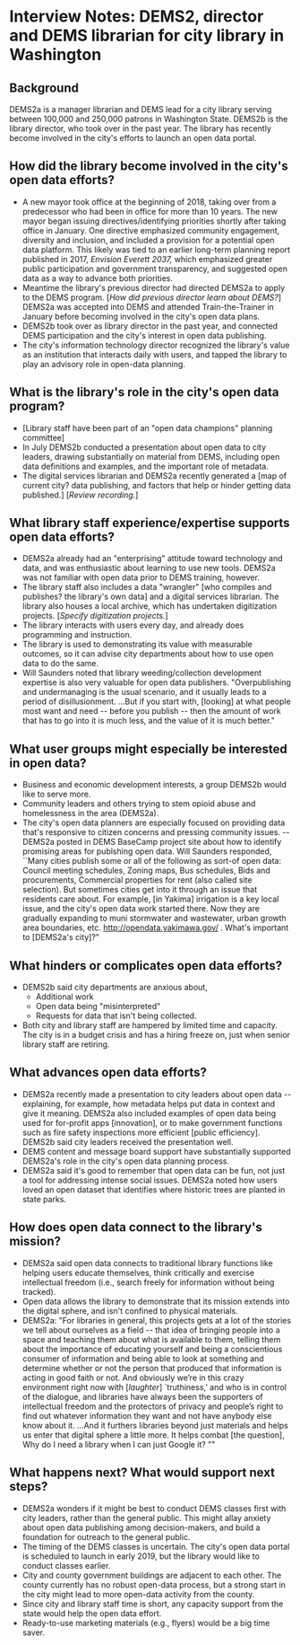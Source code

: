 #  Interview Notes: DEMS2, director and DEMS librarian for city library in Washington 

## Background

DEMS2a is a manager librarian and DEMS lead for a city library serving between 100,000 and 250,000 patrons in Washington State. DEMS2b is the library director, who took over in the past year. The library has recently become involved in the city's efforts to launch an open data portal. 

## How did the library become involved in the city's open data efforts?
- A new mayor took office at the beginning of 2018, taking over from a predecessor who had been in office for more than 10 years. The new mayor began issuing directives/identifying priorities shortly after taking office in January. One directive emphasized community engagement, diversity and inclusion, and included a provision for a potential open data platform. This likely was tied to an earlier long-term planning report published in 2017, *Envision Everett 2037,* which emphasized greater public participation and government transparency, and suggested open data as a way to advance both priorities.
- Meantime the library's previous director had directed DEMS2a to apply to the DEMS program. [*How did previous director learn about DEMS?*] DEMS2a was accepted into DEMS and attended Train-the-Trainer in January before becoming involved in the city's open data plans.
- DEMS2b took over as library director in the past year, and connected DEMS participation and the city's interest in open data publishing.
- The city's information technology director recognized the library's value as an institution that interacts daily with users, and tapped the library to play an advisory role in open-data planning.

## What is the library's role in the city's open data program?
- [Library staff have been part of an "open data champions" planning committee]
- In July DEMS2b conducted a presentation about open data to city leaders, drawing substantially on material from DEMS, including open data definitions and examples, and the important role of metadata.
- The digital services librarian and DEMS2a recently generated a [map of current city? data publishing, and factors that help or hinder getting data published.] [*Review recording.*]

## What library staff experience/expertise supports open data efforts?
- DEMS2a already had an "enterprising" attitude toward technology and data, and was enthusiastic about learning to use new tools. DEMS2a was not familiar with open data prior to DEMS training, however.
- The library staff also includes a data "wrangler" [who compiles and publishes? the library's own data] and a digital services librarian. The library also houses a local archive, which has undertaken digitization projects. [*Specify digitization projects.*] 
- The library interacts with users every day, and already does programming and instruction. 
- The library is used to demonstrating its value with measurable outcomes, so it can advise city departments about how to use open data to do the same. 
- Will Saunders noted that library weeding/collection development expertise is also very valuable for open data publishers. "Overpublishing and undermanaging is the usual scenario, and it usually leads to a period of disillusionment. …But if you start with, [looking] at what people most want and need -- before you publish -- then the amount of work that has to go into it is much less, and the value of it is much better."

## What user groups might especially be interested in open data?
- Business and economic development interests, a group DEMS2b would like to serve more. 
- Community leaders and others trying to stem opioid abuse and homelessness in the area (DEMS2a). 
- The city's open data planners are especially focused on providing data that's responsive to citizen concerns and pressing community issues. 
-- DEMS2a posted in DEMS BaseCamp project site about how to identify promising areas for publshing open data. Will Saunders responded,  ``Many cities publish some or all of the following as sort-of open data: Council meeting schedules, Zoning maps, Bus schedules, Bids and procurements, Commercial properties for rent (also called site selection). But sometimes cities get into it through an issue that residents care about. For example, [in Yakima] irrigation is a key local issue, and the city's open data work started there. Now they are gradually expanding to muni stormwater and wastewater, urban growth area boundaries, etc.  http://opendata.yakimawa.gov/ . What's important to [DEMS2a's city]?"

## What hinders or complicates open data efforts?
- DEMS2b said city departments are anxious about,
    - Additional work 
    - Open data being "misinterpreted"
    - Requests for data that isn't being collected.
- Both city and library staff are hampered by limited time and capacity. The city is in a budget crisis and has a hiring freeze on, just when senior library staff are retiring.

## What advances open data efforts?
- DEMS2a recently made a presentation to city leaders about open data -- explaining, for example, how metadata helps put data in context and give it meaning. DEMS2a also included examples of open data being used for for-profit apps [innovation], or to make government functions such as fire safety inspections more efficient [public efficiency]. DEMS2b said city leaders received the presentation well. 
- DEMS content and message board support have substantially supported DEMS2a's role in the city's open data planning process. 
- DEMS2a said it's good to remember that open data can be fun, not just a tool for addressing intense social issues. DEMS2a noted how users loved an open dataset that identifies where historic trees are planted in state parks. 

## How does open data connect to the library's mission?
- DEMS2a said open data connects to traditional library functions like helping users educate themselves, think critically and exercise intellectual freedom (i.e., search freely for information without being tracked). 
- Open data allows the library to demonstrate that its mission extends into the digital sphere, and isn't confined to physical materials. 
- DEMS2a: "For libraries in general, this projects gets at a lot of the stories we tell about ourselves as a field -- that idea of bringing people into a space and teaching them about what is available to them, telling them about the importance of educating yourself and being a conscientious consumer of information and being able to look at something and determine whether or not the person that produced that information is acting in good faith or not. And obviously we’re in this crazy environment right now with [*laughter*] `truthiness,’ and who is in control of the dialogue, and libraries have always been the supporters of intellectual freedom and the protectors of privacy and people’s right to find out whatever information they want and not have anybody else know about it. …And it furthers libraries beyond just materials and helps us enter that digital sphere a little more. It helps combat [the question], Why do I need a library when I can just Google it? ”"

## What happens next? What would support next steps?
- DEMS2a wonders if it might be best to conduct DEMS classes first with city leaders, rather than the general public. This might allay anxiety about open data publishing among decision-makers, and build a foundation for outreach to the general public.
- The timing of the DEMS classes is uncertain. The city's open data portal is scheduled to launch in early 2019, but the library would like to conduct classes earlier. 
- City and county government buildings are adjacent to each other. The county currently has no robust open-data process, but a strong start in the city might lead to more open-data activity from the county. 
- Since city and library staff time is short, any capacity support from the state would help the open data effort. 
- Ready-to-use marketing materials (e.g., flyers) would be a big time saver.
 





